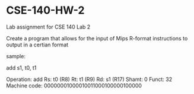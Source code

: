 # CSE-140-HW-2
Lab assignment for CSE 140 Lab 2

Create a program that allows for the input of Mips R-format instructions to output in a certian format

sample:

add s1, t0, t1

Operation: add
Rs: t0 (R8) 
Rt: t1 (R9) 
Rd: s1 (R17) 
Shamt: 0 
Funct: 32 
Machine code: 00000001000010011000100000100000 
